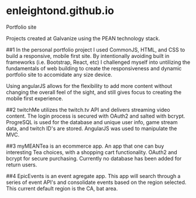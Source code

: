 # enleightond.github.io
Portfolio site

Projects created at Galvanize using the PEAN technology stack. 

##1 In the personal portfolio project I used CommonJS, HTML, and CSS to build a responsive, mobile first site. 
By intentionally avoiding built in frameworks (i.e. Bootstrap, React, etc) I challenged myself into untilizing the fundamentals of web building to create the responsiveness and dynamic portfolio site to accomidate any size device. 

Using angularJS allows for the flexibility to add more content without changing the overall feel of the sight, and still gives focus to creating the mobile first experience.   

##2 twitchMe utilizes the twitch.tv API and delivers streaming video content. 
The login process is secured with OAuth2 and salted with bcrypt.
ProgreSQL is used for the database and unique user info, game stream data, and twitch ID's are stored.
AngularJS was used to manipulate the MVC.

##3 myMEANTea is an ecommerce app.
An app that one can buy interesting Tea choices, with a shopping cart functionality. OAuth2 and bcrypt for secure purchasing. Currently no database has been added for return users.
 

##4 EpicEvents is an event agregate app. 
This app will search through a series of event API's and consolidate events based on the region selected. This current default region is the CA, bat area. 